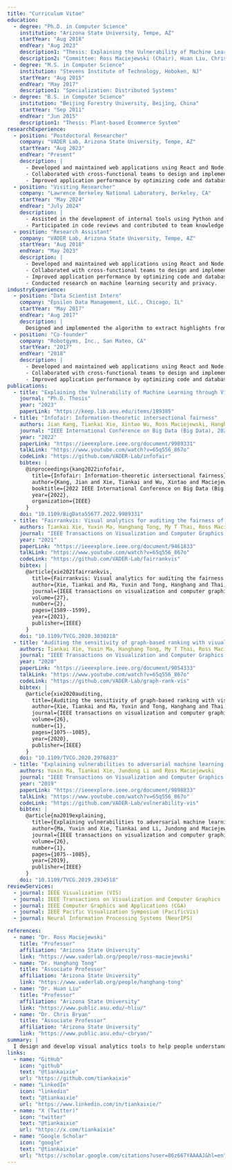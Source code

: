 ```yaml
---
title: "Curriculum Vitae"
education:
  - degree: "Ph.D. in Computer Science"
    institution: "Arizona State University, Tempe, AZ"
    startYear: "Aug 2018"
    endYear: "Aug 2023"
    description1: "Thesis: Explaining the Vulnerability of Machine Learning through Visual Analytics"
    description2: "Committee: Ross Maciejewski (Chair), Huan Liu, Chris Bryan, Hanghang Tong"
  - degree: "M.S. in Computer Science"
    institution: "Stevens Institute of Technology, Hoboken, NJ"
    startYear: "Aug 2015"
    endYear: "May 2017"
    description1: "Specialization: Distributed Systems"
  - degree: "B.S. in Computer Science"
    institution: "Beijing Forestry University, Beijing, China"
    startYear: "Sep 2011"
    endYear: "Jun 2015"
    description1: "Thesis: Plant-based Ecommerce System"
researchExperience:
  - position: "Postdoctoral Researcher"
    company: "VADER Lab, Arizona State University, Tempe, AZ"
    startYear: "Aug 2023"
    endYear: "Present"
    description: |
      - Developed and maintained web applications using React and Node.js.
      - Collaborated with cross-functional teams to design and implement new features.
      - Improved application performance by optimizing code and database queries.
  - position: "Visiting Researcher"
    company: "Lawrence Berkeley National Laboratory, Berkeley, CA"
    startYear: "May 2024"
    endYear: "July 2024"
    description: |
      - Assisted in the development of internal tools using Python and Django.
      - Participated in code reviews and contributed to team knowledge sharing sessions.
  - position: "Research Assistant"
    company: "VADER Lab, Arizona State University, Tempe, AZ"
    startYear: "Aug 2018"
    endYear: "May 2023"
    description: |
      - Developed and maintained web applications using React and Node.js.
      - Collaborated with cross-functional teams to design and implement new features.
      - Improved application performance by optimizing code and database queries.
      - Conducted research on machine learning security and privacy.
industryExperience:
  - position: "Data Scientist Intern"
    company: "Epsilon Data Management, LLC., Chicago, IL"
    startYear: "May 2017"
    endYear: "Aug 2017"
    description: |
      Designed and implemented the algorithm to extract highlights from the aggregated audience data across 2500+ companies. Designed, implemented and integrated the Intelligent Audience Profile (IAP) visualization view driven by the designed highlighting algorithm into the DiME visual analytics platform.
  - position: "Co-founder"
    company: "Robotgyms, Inc., San Mateo, CA"
    startYear: "2017"
    endYear: "2018"
    description: |
      - Developed and maintained web applications using React and Node.js.
      - Collaborated with cross-functional teams to design and implement new features.
      - Improved application performance by optimizing code and database queries.
publications:
  - title: "Explaining the Vulnerability of Machine Learning through Visual Analytics"
    journal: "Ph.D. Thesis"
    year: "2023"
    paperLink: "https://keep.lib.asu.edu/items/189385"
  - title: "Infofair: Information-theoretic intersectional fairness"
    authors: Jian Kang, Tiankai Xie, Xintao Wu, Ross Maciejewski, Hanghang Tong
    journal: "IEEE International Conference on Big Data (Big Data), 2022"
    year: "2022"
    paperLink: "https://ieeexplore.ieee.org/document/9989331"
    talkLink: "https://www.youtube.com/watch?v=65q556_867o"
    codeLink: "https://github.com/VADER-Lab/infofair"
    bibtex: |
      @inproceedings{kang2022infofair,
        title={Infofair: Information-theoretic intersectional fairness},
        author={Kang, Jian and Xie, Tiankai and Wu, Xintao and Maciejewski, Ross and Tong, Hanghang},
        booktitle={2022 IEEE International Conference on Big Data (Big Data)},
        year={2022},
        organization={IEEE}
      }
    doi: "10.1109/BigData55677.2022.9989331"
  - title: "Fairrankvis: Visual analytics for auditing the fairness of graph-based ranking"
    authors: Tiankai Xie, Yuxin Ma, Hanghang Tong, My T Thai, Ross Maciejewski
    journal: "IEEE Transactions on Visualization and Computer Graphics (TVCG), 2021"
    year: "2021"
    paperLink: "https://ieeexplore.ieee.org/document/9461833"
    talkLink: "https://www.youtube.com/watch?v=65q556_867o"
    codeLink: "https://github.com/VADER-Lab/fairrankvis"
    bibtex: |
      @article{xie2021fairrankvis,
        title={Fairrankvis: Visual analytics for auditing the fairness of graph-based ranking},
        author={Xie, Tiankai and Ma, Yuxin and Tong, Hanghang and Thai, My T and Maciejewski, Ross},
        journal={IEEE transactions on visualization and computer graphics},
        volume={27},
        number={2},
        pages={1589--1599},
        year={2021},
        publisher={IEEE}
      }
    doi: "10.1109/TVCG.2020.3030218"
  - title: "Auditing the sensitivity of graph-based ranking with visual analytics"
    authors: Tiankai Xie, Yuxin Ma, Hanghang Tong, My T Thai, Ross Maciejewski
    journal: "IEEE Transactions on Visualization and Computer Graphics (TVCG), 2020"
    year: "2020"
    paperLink: "https://ieeexplore.ieee.org/document/9054333"
    talkLink: "https://www.youtube.com/watch?v=65q556_867o"
    codeLink: "https://github.com/VADER-Lab/graph-rank-vis"
    bibtex: |
      @article{xie2020auditing,
        title={Auditing the sensitivity of graph-based ranking with visual analytics},
        author={Xie, Tiankai and Ma, Yuxin and Tong, Hanghang and Thai, My T and Maciejewski, Ross},
        journal={IEEE transactions on visualization and computer graphics},
        volume={26},
        number={1},
        pages={1075--1085},
        year={2020},
        publisher={IEEE}
      }
    doi: "10.1109/TVCG.2020.2976833"
  - title: "Explaining vulnerabilities to adversarial machine learning through visual analytics"
    authors: Yuxin Ma, Tiankai Xie, Jundong Li and Ross Maciejewski
    journal: "IEEE Transactions on Visualization and Computer Graphics (TVCG), Vancouver, Canada, 2019"
    year: "2019"
    paperLink: "https://ieeexplore.ieee.org/document/9898833"
    talkLink: "https://www.youtube.com/watch?v=65q556_867o"
    codeLink: "https://github.com/VADER-Lab/vulnerability-vis"
    bibtex: |
      @article{ma2019explaining,
        title={Explaining vulnerabilities to adversarial machine learning through visual analytics},
        author={Ma, Yuxin and Xie, Tiankai and Li, Jundong and Maciejewski, Ross},
        journal={IEEE transactions on visualization and computer graphics},
        volume={26},
        number={1},
        pages={1075--1085},
        year={2019},
        publisher={IEEE}
      }
    doi: "10.1109/TVCG.2019.2934518"
reviewServices:
  - journal: IEEE Visualization (VIS)
  - journal: IEEE Transactions on Visualization and Computer Graphics (TVCG)
  - journal: IEEE Computer Graphics and Applications (CGA)
  - journal: IEEE Pacific Visualization Symposium (PacificVis)
  - journal: Neural Information Processing Systems (NeurIPS)

references:
  - name: "Dr. Ross Maciejewski"
    title: "Professor"
    affiliation: "Arizona State University"
    link: "https://www.vaderlab.org/people/ross-maciejewski"
  - name: "Dr. Hanghang Tong"
    title: "Associate Professor"
    affiliation: "Arizona State University"
    link: "https://www.vaderlab.org/people/hanghang-tong"
  - name: "Dr. Huan Liu"
    title: "Professor"
    affiliation: "Arizona State University"
    link: "https://www.public.asu.edu/~hliu/"
  - name: "Dr. Chris Bryan"
    title: "Associate Professor"
    affiliation: "Arizona State University"
    link: "https://www.public.asu.edu/~cbryan/"
summary: |
  I design and develop visual analytics tools to help people understand and reason about machine learning models. My research interests include visual analytics, machine learning, and their applications in cybersecurity and privacy. I am also interested in the applications of AI in education.
links:
  - name: "GitHub"
    icon: "github"
    text: "@tiankaixie"
    url: "https://github.com/tiankaixie"
  - name: "LinkedIn"
    icon: "linkedin"
    text: "@tiankaixie"
    url: "https://www.linkedin.com/in/tiankaixie/"
  - name: "X (Twitter)"
    icon: "twitter"
    text: "@tiankaixie"
    url: "https://x.com/tiankaixie"
  - name: "Google Scholar"
    icon: "google"
    text: "@tiankaixie"
    url: "https://scholar.google.com/citations?user=86z667YAAAAJ&hl=en"
---
```

